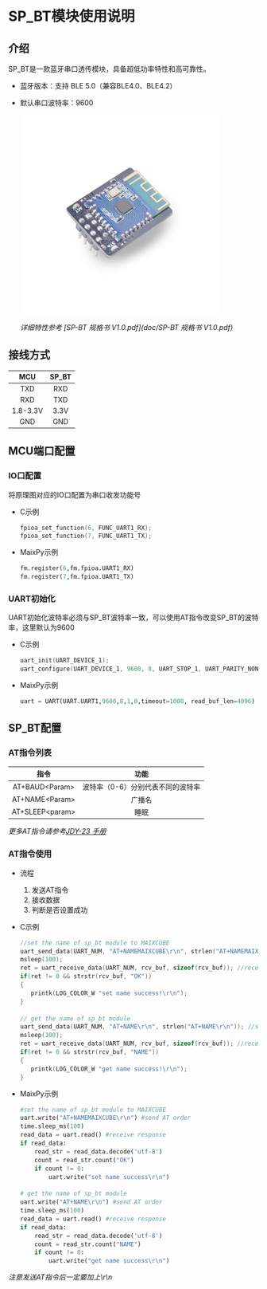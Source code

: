 # SP_BT模块使用说明

## 介绍

SP_BT是一款蓝牙串口透传模块，具备超低功率特性和高可靠性。

* 蓝牙版本：支持 BLE 5.0（兼容BLE4.0、BLE4.2）

* 默认串口波特率：9600

  <img src="img/图片.png" alt="SP_BT" style="zoom: 50%;" />

  *详细特性参考 [SP-BT 规格书 V1.0.pdf](doc/SP-BT 规格书 V1.0.pdf)*

## 接线方式

|   MCU    | SP_BT |
| :------: | :---: |
|   TXD    |  RXD  |
|   RXD    |  TXD  |
| 1.8-3.3V | 3.3V  |
|   GND    |  GND  |

## MCU端口配置

### IO口配置

将原理图对应的IO口配置为串口收发功能号

* C示例

  ```c
  fpioa_set_function(6, FUNC_UART1_RX);
  fpioa_set_function(7, FUNC_UART1_TX);
  ```

* MaixPy示例

  ```python
  fm.register(6,fm.fpioa.UART1_RX)
  fm.register(7,fm.fpioa.UART1_TX)
  ```

### UART初始化

UART初始化波特率必须与SP_BT波特率一致，可以使用AT指令改变SP_BT的波特率，这里默认为9600

* C示例

  ```c
  uart_init(UART_DEVICE_1);
  uart_configure(UART_DEVICE_1, 9600, 8, UART_STOP_1, UART_PARITY_NONE);
  ```

* MaixPy示例

  ```python
  uart = UART(UART.UART1,9600,8,1,0,timeout=1000, read_buf_len=4096)
  ```

## SP_BT配置

### AT指令列表

|       指令        |               功能                |
| :---------------: | :-------------------------------: |
| AT+BAUD\<Param\>  | 波特率（0-6）分别代表不同的波特率 |
| AT+NAME\<Param\>  |              广播名               |
| AT+SLEEP\<param\> |               睡眠                |

*更多AT指令请参考[JDY-23 手册](doc/JDY-23-V2.1.pdf)*

### AT指令使用

* 流程
  1. 发送AT指令
  2. 接收数据
  3. 判断是否设置成功

* C示例

  ```c
  //set the name of sp_bt module to MAIXCUBE
  uart_send_data(UART_NUM, "AT+NAMEMAIXCUBE\r\n", strlen("AT+NAMEMAIXCUBE\r\n")); //send AT order
  msleep(100);
  ret = uart_receive_data(UART_NUM, rcv_buf, sizeof(rcv_buf)); //receive response
  if(ret != 0 && strstr(rcv_buf, "OK"))
  {
     printk(LOG_COLOR_W "set name success!\r\n");
  }
  
  // get the name of sp_bt module
  uart_send_data(UART_NUM, "AT+NAME\r\n", strlen("AT+NAME\r\n")); //send AT order
  msleep(100);
  ret = uart_receive_data(UART_NUM, rcv_buf, sizeof(rcv_buf)); //receive response
  if(ret != 0 && strstr(rcv_buf, "NAME"))
  {
     printk(LOG_COLOR_W "get name success!\r\n");
  }
  ```

* MaixPy示例

  ```python
  #set the name of sp_bt module to MAIXCUBE
  uart.write("AT+NAMEMAIXCUBE\r\n") #send AT order
  time.sleep_ms(100)
  read_data = uart.read() #receive response
  if read_data:
      read_str = read_data.decode('utf-8')
      count = read_str.count("OK")
      if count != 0:
          uart.write("set name success\r\n")
  
  # get the name of sp_bt module
  uart.write("AT+NAME\r\n") #send AT order
  time.sleep_ms(100)
  read_data = uart.read() #receive response
  if read_data:
      read_str = read_data.decode('utf-8')
      count = read_str.count("NAME")
      if count != 0:
          uart.write("get name success\r\n")
  ```

*注意发送AT指令后一定要加上\r\n*

